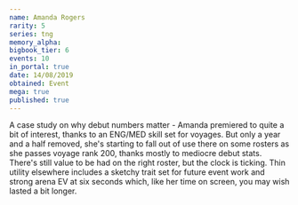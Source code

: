 ```yaml
---
name: Amanda Rogers
rarity: 5
series: tng
memory_alpha:
bigbook_tier: 6
events: 10
in_portal: true
date: 14/08/2019
obtained: Event
mega: true
published: true
---
```


A case study on why debut numbers matter - Amanda premiered to quite a bit of interest, thanks to an ENG/MED skill set for voyages. But only a year and a half removed, she's starting to fall out of use there on some rosters as she passes voyage rank 200, thanks mostly to mediocre debut stats. There's still value to be had on the right roster, but the clock is ticking. Thin utility elsewhere includes a sketchy trait set for future event work and strong arena EV at six seconds which, like her time on screen, you may wish lasted a bit longer.
